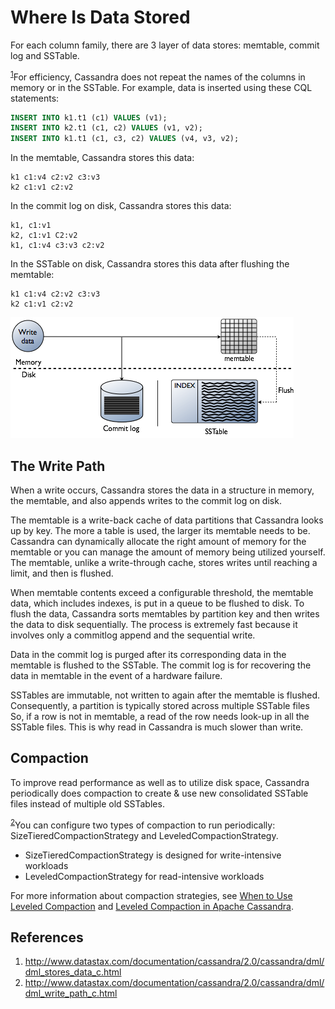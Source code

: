 # Where Is Data Stored

For each column family, there are 3 layer of data stores: memtable, commit log and SSTable.

<sup>[1](#ref_1)</sup>For efficiency, Cassandra does not repeat the names of the columns in memory or in the SSTable. For example, data is inserted using these CQL statements:

```SQL
INSERT INTO k1.t1 (c1) VALUES (v1);
INSERT INTO k2.t1 (c1, c2) VALUES (v1, v2);
INSERT INTO k1.t1 (c1, c3, c2) VALUES (v4, v3, v2);
```
In the memtable, Cassandra stores this data:

```text
k1 c1:v4 c2:v2 c3:v3
k2 c1:v1 c2:v2
```
In the commit log on disk, Cassandra stores this data:
```text
k1, c1:v1
k2, c1:v1 C2:v2
k1, c1:v4 c3:v3 c2:v2
```
In the SSTable on disk, Cassandra stores this data after flushing the memtable:
```text
k1 c1:v4 c2:v2 c3:v3
k2 c1:v1 c2:v2
```

![Figure 1](../assets/flush_memtable.png)

## The Write Path

When a write occurs, Cassandra stores the data in a structure in memory, the memtable, and also appends writes to the commit log on disk.

The memtable is a write-back cache of data partitions that Cassandra looks up by key. The more a table is used, the larger its memtable needs to be. Cassandra can dynamically allocate the right amount of memory for the memtable or you can manage the amount of memory being utilized yourself. The memtable, unlike a write-through cache, stores writes until reaching a limit, and then is flushed.

When memtable contents exceed a configurable threshold, the memtable data, which includes indexes, is put in a queue to be flushed to disk. To flush the data, Cassandra sorts memtables by partition key and then writes the data to disk sequentially. The process is extremely fast because it involves only a commitlog append and the sequential write.

Data in the commit log is purged after its corresponding data in the memtable is flushed to the SSTable. The commit log is for recovering the data in memtable in the event of a hardware failure.

SSTables are immutable, not written to again after the memtable is flushed. Consequently, a partition is typically stored across multiple SSTable files So, if a row is not in memtable, a read of the row needs look-up in all the SSTable files. This is why read in Cassandra is much slower than write.

## Compaction

To improve read performance as well as to utilize disk space, Cassandra periodically does compaction to create & use new consolidated SSTable files instead of multiple old SSTables.

<sup>[2](#ref_2)</sup>You can configure two types of compaction to run periodically: SizeTieredCompactionStrategy and LeveledCompactionStrategy.

* SizeTieredCompactionStrategy is designed for write-intensive workloads
* LeveledCompactionStrategy for read-intensive workloads

For more information about compaction strategies, see [When to Use Leveled Compaction](http://www.datastax.com/dev/blog/when-to-use-leveled-compaction) and [Leveled Compaction in Apache Cassandra](http://www.datastax.com/dev/blog/leveled-compaction-in-apache-cassandra).

## References

1. <a name="ref_1"></a>http://www.datastax.com/documentation/cassandra/2.0/cassandra/dml/dml_stores_data_c.html
2. <a name="ref_2"></a>http://www.datastax.com/documentation/cassandra/2.0/cassandra/dml/dml_write_path_c.html
